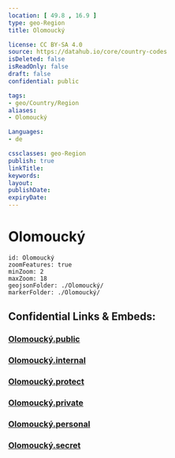 ```yaml
---
location: [ 49.8 , 16.9 ] 
type: geo-Region
title: Olomoucký

license: CC BY-SA 4.0
source: https://datahub.io/core/country-codes
isDeleted: false
isReadOnly: false
draft: false
confidential: public

tags:
- geo/Country/Region
aliases:
- Olomoucký

Languages:
- de

cssclasses: geo-Region
publish: true
linkTitle: 
keywords: 
layout: 
publishDate: 
expiryDate: 
---
```


# Olomoucký

```leaflet
id: Olomoucký
zoomFeatures: true 
minZoom: 2 
maxZoom: 18
geojsonFolder: ./Olomoucký/
markerFolder: ./Olomoucký/
```


## Confidential Links & Embeds: 

### [Olomoucký.public](/_public/\Earth\Continent\Europe\Europe~Central\Czech_Republic\regions~Czech_RepublicOlomoucký.public.md) 

### [Olomoucký.internal](/_internal/\Earth\Continent\Europe\Europe~Central\Czech_Republic\regions~Czech_RepublicOlomoucký.internal.md) 

### [Olomoucký.protect](/_protect/\Earth\Continent\Europe\Europe~Central\Czech_Republic\regions~Czech_RepublicOlomoucký.protect.md) 

### [Olomoucký.private](/_private/\Earth\Continent\Europe\Europe~Central\Czech_Republic\regions~Czech_RepublicOlomoucký.private.md) 

### [Olomoucký.personal](/_personal/\Earth\Continent\Europe\Europe~Central\Czech_Republic\regions~Czech_RepublicOlomoucký.personal.md) 

### [Olomoucký.secret](/_secret/\Earth\Continent\Europe\Europe~Central\Czech_Republic\regions~Czech_RepublicOlomoucký.secret.md)


